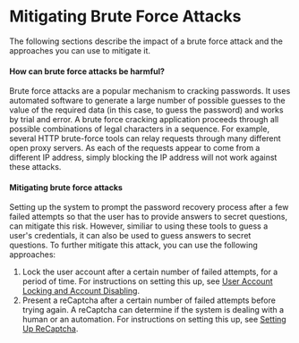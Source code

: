 # Mitigating Brute Force Attacks

The following sections describe the impact of a brute force attack and
the approaches you can use to mitigate it.

#### How can brute force attacks be harmful?

Brute force attacks are a popular mechanism to cracking passwords. It
uses automated software to generate a large number of possible guesses
to the value of the required data (in this case, to guess the password)
and works by trial and error. A brute force cracking application
proceeds through all possible combinations of legal characters in a
sequence. For example, several HTTP brute-force tools can relay requests
through many different open proxy servers. As each of the requests
appear to come from a different IP address, simply blocking the IP
address will not work against these attacks.

#### Mitigating brute force attacks

Setting up the system to prompt the password recovery process after a
few failed attempts so that the user has to provide answers to secret
questions, can mitigate this risk. However, similiar to using these
tools to guess a user's credentials, it can also be used to guess
answers to secret questions. To further mitigate this attack, you can
use the following approaches:

1.  Lock the user account after a certain number of failed attempts, for
    a period of time. For instructions on setting this up, see [User
    Account Locking and Account
    Disabling](../../using-wso2-identity-server/user-account-locking-and-account-disabling.md).
2.  Present a reCaptcha after a certain number of failed attempts before
    trying again. A reCaptcha can determine if the system is dealing
    with a human or an automation. For instructions on setting this up,
    see [Setting Up ReCaptcha](../../using-wso2-identity-server/setting-up-recaptcha.md).

